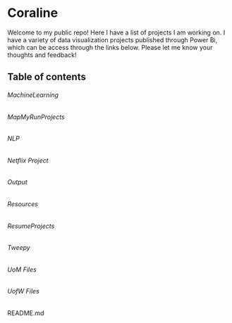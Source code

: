 # Coraline

Welcome to my public repo! Here I have a list of projects I am working on. I have a variety of data visualization projects published through Power Bi, which can be access through the links below. Please let me know your thoughts and feedback!

## Table of contents

###### MachineLearning

###### MapMyRunProjects

###### NLP

###### Netflix Project

###### Output

###### Resources

###### ResumeProjects

###### Tweepy

###### UoM Files

###### UofW Files

README.md
